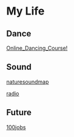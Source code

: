 # My Life


Dance
-

[Online_Dancing_Course!](https://app.steezy.co/dashboard)

Sound
-
[naturesoundmap](http://www.naturesoundmap.com/)

[radio](http://radio.garden/)

Future
-
[100jobs](https://100jobsofthefuture.com/)
